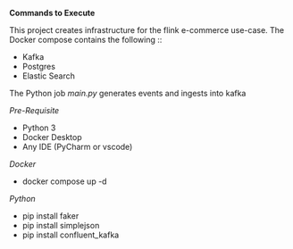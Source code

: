 **Commands to Execute**

This project creates infrastructure for the flink e-commerce use-case.
The Docker compose contains the following ::
- Kafka
- Postgres
- Elastic Search

The Python job _main.py_ generates events and ingests into kafka

_Pre-Requisite_

- Python 3
- Docker Desktop
- Any IDE (PyCharm or vscode)

_Docker_
- docker compose up -d

_Python_ 
- pip install faker
- pip install simplejson
- pip install confluent_kafka





